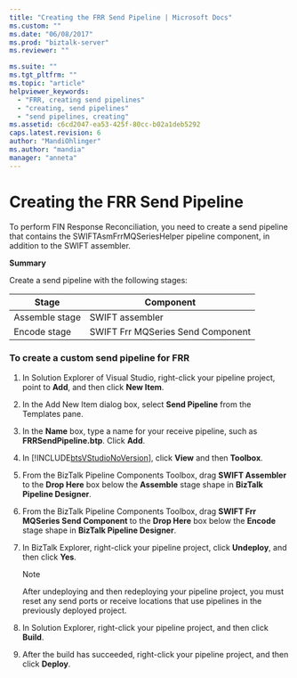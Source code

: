 ```yaml
---
title: "Creating the FRR Send Pipeline | Microsoft Docs"
ms.custom: ""
ms.date: "06/08/2017"
ms.prod: "biztalk-server"
ms.reviewer: ""

ms.suite: ""
ms.tgt_pltfrm: ""
ms.topic: "article"
helpviewer_keywords: 
  - "FRR, creating send pipelines"
  - "creating, send pipelines"
  - "send pipelines, creating"
ms.assetid: c6cd2047-ea53-425f-80cc-b02a1deb5292
caps.latest.revision: 6
author: "MandiOhlinger"
ms.author: "mandia"
manager: "anneta"
---
```

# Creating the FRR Send Pipeline
To perform FIN Response Reconciliation, you need to create a send pipeline that contains the SWIFTAsmFrrMQSeriesHelper pipeline component, in addition to the SWIFT assembler.  
  
 **Summary**  
  
 Create a send pipeline with the following stages:  
  
|Stage|Component|  
|-----------|---------------|  
|Assemble stage|SWIFT assembler|  
|Encode stage|SWIFT Frr MQSeries Send Component|  
  
### To create a custom send pipeline for FRR  
  
1.  In Solution Explorer of Visual Studio, right-click your pipeline project, point to **Add**, and then click **New Item**.  
  
2.  In the Add New Item dialog box, select **Send Pipeline** from the Templates pane.  
  
3.  In the **Name** box, type a name for your receive pipeline, such as **FRRSendPipeline.btp**. Click **Add**.  
  
4.  In [!INCLUDE[btsVStudioNoVersion](../../includes/btsvstudionoversion-md.md)], click **View** and then **Toolbox**.  
  
5.  From the BizTalk Pipeline Components Toolbox, drag **SWIFT Assembler** to the **Drop Here** box below the **Assemble** stage shape in **BizTalk Pipeline Designer**.  
  
6.  From the BizTalk Pipeline Components Toolbox, drag **SWIFT Frr MQSeries Send Component** to the **Drop Here** box below the **Encode** stage shape in **BizTalk Pipeline Designer**.  
  
7.  In BizTalk Explorer, right-click your pipeline project, click **Undeploy**, and then click **Yes**.  
  
    > [!NOTE]
    >  After undeploying and then redeploying your pipeline project, you must reset any send ports or receive locations that use pipelines in the previously deployed project.  
  
8.  In Solution Explorer, right-click your pipeline project, and then click **Build**.  
  
9. After the build has succeeded, right-click your pipeline project, and then click **Deploy**.